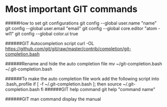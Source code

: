 # Most important GIT commands

#####How to set git configurations
    git config --global user.name "name"
    git config --global user.email "email"
    git config --global core.editor "atom -wl1"
    git config --global color.ui true

######GIT Autocompletion script
    curl -OL https://github.com/git/git/raw/master/contrib/completion/git-completion.bash

######Rename and hide the auto completion file
    mv ~/git-completion.bash ~/.git-completion.bash

######To make the auto completion file work add the following script into .bash_profile
    if [ -f ~/.git-completion.bash ]; then
      source ~/.git-completion.bash
      fi
######GIT help command
    git help "command name"
    
######GIT man command
   display the manual
